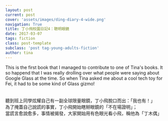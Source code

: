 ```yaml
---
layout: post
current: post
cover: 'assets/images/ding-diary-4-wide.png'
navigation: True
title: 丁小飛校園日記4：聰明眼鏡
date: 2017-03-07
tags: fiction
class: post-template
subclass: 'post tag-young-adults-fiction'
author: tina
---
```


This is the first book that I managed to contribute to one of Tina's books. It so happend that I was really drolling over what people were saying about Google Glass at the time. So when Tina asked me about a cool tech toy for Fei, it had to be some kind of Glass gizmo! 

>
　　<br>聽到班上同學炫耀自己有一副全球限量眼鏡，丁小飛脫口而出：「我也有！」
　　<br>為了掩蓋自己說謊的事實，丁小飛開始瞎掰眼鏡的「不在場證明」；
　　<br>當謊言愈說愈多，事情被揭發，大家開始用有色眼光看小飛，稱他為「丁木偶」